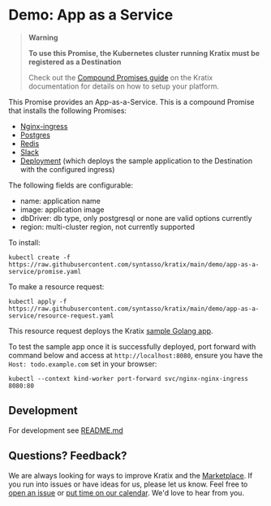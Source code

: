 # Demo: App as a Service

> **Warning**
>
> **To use this Promise, the Kubernetes cluster running Kratix must be registered
as a Destination**
>
> Check out the [Compound Promises
guide](https://kratix.io/docs/main/guides/compound-promises) on the Kratix
documentation for details on how to setup your platform.

This Promise provides an App-as-a-Service. This is a compound Promise that installs the following Promises:

- [Nginx-ingress](https://github.com/syntasso/kratix-marketplace/tree/main/nginx-ingress)
- [Postgres](https://github.com/syntasso/promise-postgresql)
- [Redis](https://github.com/syntasso/kratix-marketplace/tree/main/redis)
- [Slack](https://github.com/syntasso/kratix-marketplace/tree/main/slack)
- [Deployment](../internal/deployment/deployment-promise.yaml) (which deploys the sample application to the Destination with the configured ingress)

The following fields are configurable:

- name: application name
- image: application image
- dbDriver: db type, only postgresql or none are valid options currently
- region: multi-cluster region, not currently supported


To install:
```
kubectl create -f https://raw.githubusercontent.com/syntasso/kratix/main/demo/app-as-a-service/promise.yaml
```

To make a resource request:
```
kubectl apply -f https://raw.githubusercontent.com/syntasso/kratix/main/demo/app-as-a-service/resource-request.yaml
```

This resource request deploys the Kratix [sample Golang app](https://github.com/syntasso/sample-golang-app).

To test the sample app once it is successfully deployed, port forward with command
below and access at `http://localhost:8080`, ensure you have the
`Host: todo.example.com` set in your browser:
```
kubectl --context kind-worker port-forward svc/nginx-nginx-ingress 8080:80
```

## Development

For development see [README.md](./internal/README.md)

## Questions? Feedback?

We are always looking for ways to improve Kratix and the [Marketplace](kratix.io/marketplace). If you run into issues or have ideas for us, please let us know. Feel free to [open an issue](https://github.com/syntasso/kratix-marketplace/issues/new/choose) or [put time on our calendar](https://www.syntasso.io/contact-us). We'd love to hear from you.
